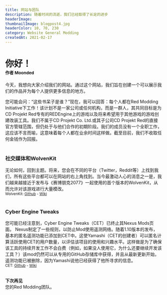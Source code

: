 ```yaml
---
title: 网站与团队
description: 随着时间的流逝，我们已经取得了长足的进步
headerImage:
thumbnailImage: blogpost4.jpg
headerColor: 10, 70, 230
category: Website General Modding
createdAt: 2021-02-17
---
```


# **你好！**<br/><sub><sup><sup><sup>作者 Moonded

今天，我想向大家介绍我们的网站。通过这个网站，我们旨在创建一个可以展示我们的作品并为每个人提供更多信息的地方。

您可能会问：“这些书呆子是谁？”现在，我可以回答：每个人都在Red Modding Initiative下工作！该计划不是一家公司或任何机构，而是一群人，其共同目标是为CD Projekt Red专有的REDEngine上的游戏以及将来希望用于其他游戏的游戏创建改装工具。我们不属于CD Projekt Co. Ltd.或其子公司CD Projekt Red的直接官方管辖范围，但仍处于与他们合作的初期阶段。我们的成员没有一个全职工作，这应该不言而喻，这意味着每个人都在业余时间这样做。截至目前，我们不收取任何金钱作为回报。
<br><br>

### **社交媒体和WolvenKit**
无论如何，回到主题。将来，您会在不同的平台（Twitter，Reddit等）上找到我们，所有这些平台都可以在网站的右上角找到。当今最激动人心的消息之一是，我们越来越接近于发布与《赛博朋克2077》一起使用的首个版本的WolvenKit，从而允许对该游戏进行大量模改。
<br><sub>WolvenKit: [Github](https://github.com/WolvenKit/Wolvenkit) - [Wiki](https://github.com/WolvenKit/Wolvenkit/wiki) </sub>
<br><br>

### **Cyber Engine Tweaks**

您可能已经注意到，Cyber​​ Engine Tweaks（CET）已终止其Nexus Mods页面。 Nexus制定了一些规则，以防止Mod使用遥测网络。随着1.10版本的发布，基本的匿名遥测功能已添加到CET中。这使Yamashi（CET的创建者）可以匿名计算活跃使用CET的用户数量，以评估该项目的使用和兴趣水平。这样做是为了确保该工具的持续开发工作不会白费（例如，如果没人使用它，为什么还要继续开发该工具？）该mod仍然可以从专用的GitHub存储库中获得，并且从最新更新开始，遥测功能已被删除，因为Yamashi说他已经获得了他所寻求的信息。
<br><sub>CET: [Github](https://github.com/yamashi/CyberEngineTweaks) - [Wiki](https://wiki.cybermods.net/cyber-engine-tweaks/)</sub>
<br><br>

**下次再见**
<br>您的Red Modding团队。
